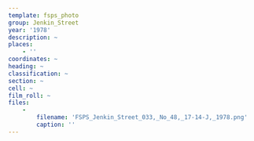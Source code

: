 ```yaml
---
template: fsps_photo
group: Jenkin_Street
year: '1978'
description: ~
places:
    - ''
coordinates: ~
heading: ~
classification: ~
section: ~
cell: ~
film_roll: ~
files:
    -
        filename: 'FSPS_Jenkin_Street_033,_No_48,_17-14-J,_1978.png'
        caption: ''
---
```

